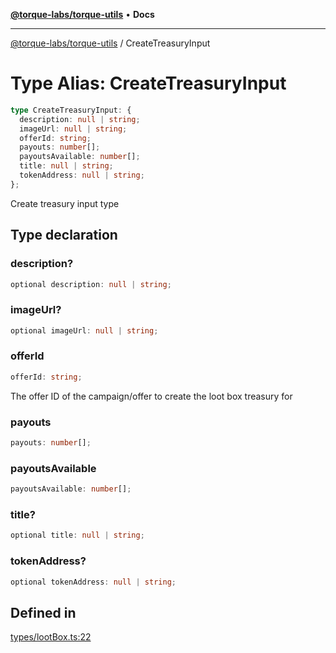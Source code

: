 [**@torque-labs/torque-utils**](../README.md) • **Docs**

***

[@torque-labs/torque-utils](../README.md) / CreateTreasuryInput

# Type Alias: CreateTreasuryInput

```ts
type CreateTreasuryInput: {
  description: null | string;
  imageUrl: null | string;
  offerId: string;
  payouts: number[];
  payoutsAvailable: number[];
  title: null | string;
  tokenAddress: null | string;
};
```

Create treasury input type

## Type declaration

### description?

```ts
optional description: null | string;
```

### imageUrl?

```ts
optional imageUrl: null | string;
```

### offerId

```ts
offerId: string;
```

The offer ID of the campaign/offer to create the loot box treasury for

### payouts

```ts
payouts: number[];
```

### payoutsAvailable

```ts
payoutsAvailable: number[];
```

### title?

```ts
optional title: null | string;
```

### tokenAddress?

```ts
optional tokenAddress: null | string;
```

## Defined in

[types/lootBox.ts:22](https://github.com/torque-labs/torque-utils/blob/fcba00c7b8994c0932484e8f489988b91291c603/types/lootBox.ts#L22)
